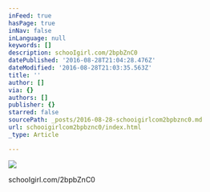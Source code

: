 ```yaml
---
inFeed: true
hasPage: true
inNav: false
inLanguage: null
keywords: []
description: schooIgirl.com/2bpbZnC0
datePublished: '2016-08-28T21:04:28.476Z'
dateModified: '2016-08-28T21:03:35.563Z'
title: ''
author: []
via: {}
authors: []
publisher: {}
starred: false
sourcePath: _posts/2016-08-28-schooigirlcom2bpbznc0.md
url: schooigirlcom2bpbznc0/index.html
_type: Article

---
```

![](https://the-grid-user-content.s3-us-west-2.amazonaws.com/3d2530cd-0bb2-4430-a7b8-0ebdba344c4f.jpg)

schooIgirl.com/2bpbZnC0
